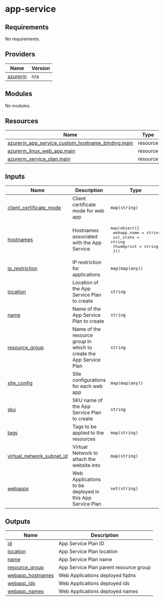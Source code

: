 # app-service

<!-- BEGINNING OF PRE-COMMIT-TERRAFORM DOCS HOOK -->
## Requirements

No requirements.

## Providers

| Name | Version |
|------|---------|
| <a name="provider_azurerm"></a> [azurerm](#provider\_azurerm) | n/a |

## Modules

No modules.

## Resources

| Name | Type |
|------|------|
| [azurerm_app_service_custom_hostname_binding.main](https://registry.terraform.io/providers/hashicorp/azurerm/latest/docs/resources/app_service_custom_hostname_binding) | resource |
| [azurerm_linux_web_app.main](https://registry.terraform.io/providers/hashicorp/azurerm/latest/docs/resources/linux_web_app) | resource |
| [azurerm_service_plan.main](https://registry.terraform.io/providers/hashicorp/azurerm/latest/docs/resources/service_plan) | resource |

## Inputs

| Name | Description | Type | Default | Required |
|------|-------------|------|---------|:--------:|
| <a name="input_client_certificate_mode"></a> [client\_certificate\_mode](#input\_client\_certificate\_mode) | Client certificate mode for web app | `map(string)` | n/a | yes |
| <a name="input_hostnames"></a> [hostnames](#input\_hostnames) | Hostnames associated with the App Service | <pre>map(object({<br/>    webapp_name = string<br/>    ssl_state   = string<br/>    thumbprint  = string<br/>  }))</pre> | `{}` | no |
| <a name="input_ip_restriction"></a> [ip\_restriction](#input\_ip\_restriction) | IP restriction for applications | `map(map(any))` | `{}` | no |
| <a name="input_location"></a> [location](#input\_location) | Location of the App Service Plan to create | `string` | n/a | yes |
| <a name="input_name"></a> [name](#input\_name) | Name of the App Service Plan to create | `string` | n/a | yes |
| <a name="input_resource_group"></a> [resource\_group](#input\_resource\_group) | Name of the resource group in which to create the App Service Plan | `string` | n/a | yes |
| <a name="input_site_config"></a> [site\_config](#input\_site\_config) | Site configurations for each web app | `map(map(any))` | `{}` | no |
| <a name="input_sku"></a> [sku](#input\_sku) | SKU name of the App Service Plan to create | `string` | `"P0v3"` | no |
| <a name="input_tags"></a> [tags](#input\_tags) | Tags to be applied to the resources | `map(string)` | `{}` | no |
| <a name="input_virtual_network_subnet_id"></a> [virtual\_network\_subnet\_id](#input\_virtual\_network\_subnet\_id) | Virtual Network to attach the website into | `map(string)` | `{}` | no |
| <a name="input_webapps"></a> [webapps](#input\_webapps) | Web Applications to be deployed in this App Service Plan | `set(string)` | n/a | yes |

## Outputs

| Name | Description |
|------|-------------|
| <a name="output_id"></a> [id](#output\_id) | App Service Plan ID |
| <a name="output_location"></a> [location](#output\_location) | App Service Plan location |
| <a name="output_name"></a> [name](#output\_name) | App Service Plan name |
| <a name="output_resource_group"></a> [resource\_group](#output\_resource\_group) | App Service Plan parent resource group |
| <a name="output_webapp_hostnames"></a> [webapp\_hostnames](#output\_webapp\_hostnames) | Web Applications deployed fqdns |
| <a name="output_webapp_ids"></a> [webapp\_ids](#output\_webapp\_ids) | Web Applications deployed ids |
| <a name="output_webapp_names"></a> [webapp\_names](#output\_webapp\_names) | Web Applications deployed names |
<!-- END OF PRE-COMMIT-TERRAFORM DOCS HOOK -->
